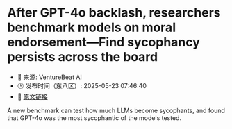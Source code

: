 # After GPT-4o backlash, researchers benchmark models on moral endorsement—Find sycophancy persists across the board
- 📅 来源: VentureBeat AI
- 🕒 发布时间（东八区）: 2025-05-23 07:46:40
- 🔗 [原文链接](https://venturebeat.com/ai/after-gpt-4o-backlash-researchers-benchmark-models-on-moral-endorsement-find-sycophancy-persists-across-the-board/)

A new benchmark can test how much LLMs become sycophants, and found that GPT-4o was the most sycophantic of the models tested.